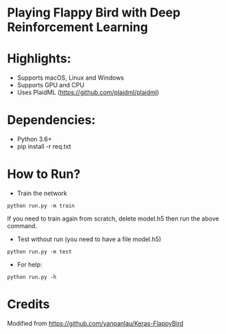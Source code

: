 # Playing Flappy Bird with Deep Reinforcement Learning

# Highlights:
* Supports macOS, Linux and Windows
* Supports GPU and CPU
* Uses PlaidML (https://github.com/plaidml/plaidml)

# Dependencies:
* Python 3.6+
* pip install -r req.txt

# How to Run?

* Train the network
```
python run.py -m train
```
If you need to train again from scratch, delete model.h5 then run the above command.

* Test without run (you need to have a file model.h5)
```
python run.py -m test
```

* For help:
```
python run.py -h
```

# Credits
Modified from https://github.com/yanpanlau/Keras-FlappyBird
